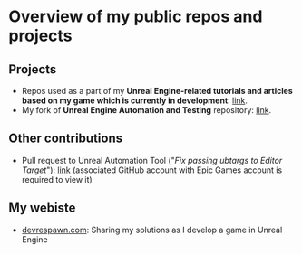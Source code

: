 # Overview of my public repos and projects
## Projects
- Repos used as a part of my **Unreal Engine-related tutorials and articles based on my game which is currently in development**: [link](https://github.com/orgs/DevRespawn-com/repositories).
- My fork of **Unreal Engine Automation and Testing** repository: [link](https://github.com/MichaelBCG/devops_ue).
## Other contributions
- Pull request to Unreal Automation Tool ("_Fix passing ubtargs to Editor Target_"): [link](https://github.com/EpicGames/UnrealEngine/pull/11567) (associated GitHub account with Epic Games account is required to view it)
## My webiste
- [devrespawn.com](https://devrespawn.com/): Sharing my solutions as I develop a game in Unreal Engine
